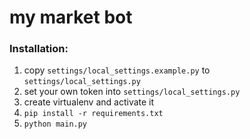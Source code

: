 # my market bot

### Installation:
1. copy `settings/local_settings.example.py` to `settings/local_settings.py`
2. set your own token into `settings/local_settings.py`
3. create virtualenv and activate it
4. `pip install -r requirements.txt`
5. `python main.py`